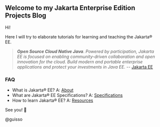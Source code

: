 ## Welcome to my Jakarta Enterprise Edition Projects Blog

Hi!

Here I will try to elaborate tutorials for learning and teaching the Jakarta&reg; EE.

> _**Open Source Cloud Native Java**_.
> _Powered by participation, Jakarta EE is focused on enabling community-driven collaboration and open innovation for the cloud. Build modern and portable enterprise applications and protect your investments in Java EE._
> -- [Jakarta EE](https://jakarta.ee/)

### FAQ

* What is Jakarta&reg; EE? A: [About](https://jakarta.ee/about/)
* What are Jakarta&reg; EE Specifications? A: [Specifications](https://jakarta.ee/specifications/)
* How to learn Jakarta&reg; EE? A: [Resources](https://jakarta.ee/resources/)

See you! :facepunch:

@guisso
